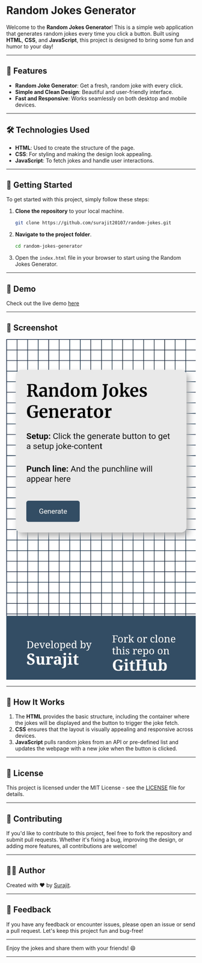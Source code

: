 # Random Jokes Generator

Welcome to the **Random Jokes Generator**! This is a simple web application that generates random jokes every time you click a button. Built using **HTML**, **CSS**, and **JavaScript**, this project is designed to bring some fun and humor to your day!

---

## 🎉 Features

- **Random Joke Generator**: Get a fresh, random joke with every click.
- **Simple and Clean Design**: Beautiful and user-friendly interface.
- **Fast and Responsive**: Works seamlessly on both desktop and mobile devices.

---

## 🛠️ Technologies Used

- **HTML**: Used to create the structure of the page.
- **CSS**: For styling and making the design look appealing.
- **JavaScript**: To fetch jokes and handle user interactions.

---

## 🚀 Getting Started

To get started with this project, simply follow these steps:

1. **Clone the repository** to your local machine.

   ```bash
   git clone https://github.com/surajit20107/random-jokes.git
   ```

2. **Navigate to the project folder**.

   ```bash
   cd random-jokes-generator
   ```

3. Open the `index.html` file in your browser to start using the Random Jokes Generator.

---

## 🎨 Demo

Check out the live demo [here](https://random-jokes-red.vercel.app/)

---

## 📸 Screenshot

![Random Jokes Generator Screenshot](./Screenshot/screenshot.png)

---

## 🔧 How It Works

1. The **HTML** provides the basic structure, including the container where the jokes will be displayed and the button to trigger the joke fetch.
2. **CSS** ensures that the layout is visually appealing and responsive across devices.
3. **JavaScript** pulls random jokes from an API or pre-defined list and updates the webpage with a new joke when the button is clicked.

---

## 📄 License

This project is licensed under the MIT License - see the [LICENSE](LICENSE) file for details.

---

## 🤝 Contributing

If you'd like to contribute to this project, feel free to fork the repository and submit pull requests. Whether it's fixing a bug, improving the design, or adding more features, all contributions are welcome!

---

## 🙋‍♂️ Author

Created with ❤️ by [Surajit](https://github.com/surajit20107).

---

## 💬 Feedback

If you have any feedback or encounter issues, please open an issue or send a pull request. Let's keep this project fun and bug-free!

---

Enjoy the jokes and share them with your friends! 😄

---


